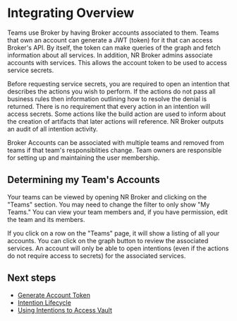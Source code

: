 # Integrating Overview

Teams use Broker by having Broker accounts associated to them. Teams that own an account can generate a JWT (token) for it that can access Broker's API. By itself, the token can make queries of the graph and fetch information about all services. In addition, NR Broker admins associate accounts with services. This allows the account token to be used to access service secrets.

Before requesting service secrets, you are required to open an intention that describes the actions you wish to perform. If the actions do not pass all business rules then information outlining how to resolve the denial is returned. There is no requirement that every action in an intention will access secrets. Some actions like the build action are used to inform about the creation of artifacts that later actions will reference. NR Broker outputs an audit of all intention activity.

Broker Accounts can be associated with multiple teams and removed from teams if that team's responsiblities change. Team owners are responsible for setting up and maintaining the user membership.

## Determining my Team's Accounts

Your teams can be viewed by opening NR Broker and clicking on the "Teams" section. You may need to change the filter to only show "My Teams." You can view your team members and, if you have permission, edit the team and its members.

If you click on a row on the "Teams" page, it will show a listing of all your accounts. You can click on the graph button to review the associated services. An account will only be able to open intentions (even if the actions do not require access to secrets) for the associated services.

## Next steps
 
* [Generate Account Token](/dev_account_token.md)
* [Intention Lifecycle](/dev_intention_lifecycle.md)
* [Using Intentions to Access Vault](/dev_intention_usage.md)
